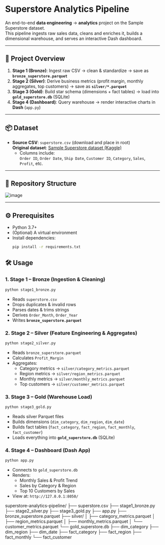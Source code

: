 # Superstore Analytics Pipeline

An end-to-end **data engineering** → **analytics** project on the Sample Superstore dataset.  
This pipeline ingests raw sales data, cleans and enriches it, builds a dimensional warehouse, and serves an interactive Dash dashboard.

---

## 🚀 Project Overview

1. **Stage 1 (Bronze)**: Ingest raw CSV → clean & standardize → save as **`bronze_superstore.parquet`**  
2. **Stage 2 (Silver)**: Derive business metrics (profit margin, monthly aggregates, top customers) → save as **`silver/*.parquet`**  
3. **Stage 3 (Gold)**: Build star schema (dimensions + fact tables) → load into **`gold_superstore.db`** (SQLite)  
4. **Stage 4 (Dashboard)**: Query warehouse → render interactive charts in **Dash** (`app.py`)

---

## 📦 Dataset

- **Source CSV**: `superstore.csv` (download and place in root)  
**Original dataset**: [Sample Superstore dataset (Kaggle)](https://www.kaggle.com/datasets/vivek468/superstore-dataset-final)  
  - Columns include:  
    `Order ID`, `Order Date`, `Ship Date`, `Customer ID`, `Category`, `Sales`, `Profit`, etc.

---

## 📁 Repository Structure

![image](https://github.com/user-attachments/assets/7f1475f6-e04e-4c96-a403-dadf0766cfcd)


---

## ⚙️ Prerequisites

- Python 3.7+  
- (Optional) A virtual environment  
- Install dependencies:
  ```bash
  pip install -r requirements.txt

## 🛠️ Usage

### 1. Stage 1 – Bronze (Ingestion & Cleaning)
```bash
python stage1_bronze.py
```
- Reads `superstore.csv`  
- Drops duplicates & invalid rows  
- Parses dates & trims strings  
- Derives `Order_Month`, `Order_Year`  
- Writes **`bronze_superstore.parquet`**

### 2. Stage 2 – Silver (Feature Engineering & Aggregates)
```bash
python stage2_silver.py
```
- Reads `bronze_superstore.parquet`  
- Calculates `Profit_Margin`  
- Aggregates:
  - Category metrics → `silver/category_metrics.parquet`  
  - Region metrics   → `silver/region_metrics.parquet`  
  - Monthly metrics  → `silver/monthly_metrics.parquet`  
  - Top customers    → `silver/customer_metrics.parquet`

### 3. Stage 3 – Gold (Warehouse Load)
```bash
python stage3_gold.py
```
- Reads silver Parquet files  
- Builds dimensions (`dim_category`, `dim_region`, `dim_date`)  
- Builds fact tables (`fact_category`, `fact_region`, `fact_monthly`, `fact_customer`)  
- Loads everything into **`gold_superstore.db`** (SQLite)

### 4. Stage 4 – Dashboard (Dash App)
```bash
python app.py
```
- Connects to `gold_superstore.db`  
- Renders:
  - Monthly Sales & Profit Trend  
  - Sales by Category & Region  
  - Top 10 Customers by Sales  
- View at: `http://127.0.0.1:8050/`

superstore-analytics-pipeline/
├── superstore.csv
├── stage1_bronze.py
├── stage2_silver.py
├── stage3_gold.py
├── app.py
├── bronze_superstore.parquet
├── silver/
│ ├── category_metrics.parquet
│ ├── region_metrics.parquet
│ ├── monthly_metrics.parquet
│ └── customer_metrics.parquet
└── gold_superstore.db
├── dim_category
├── dim_region
├── dim_date
├── fact_category
├── fact_region
├── fact_monthly
└── fact_customer
